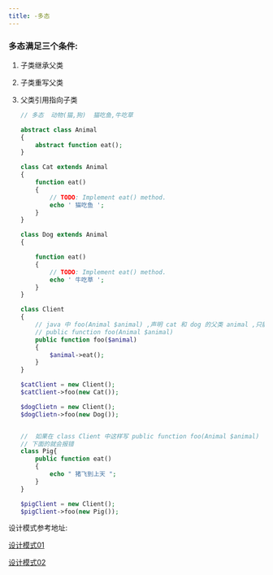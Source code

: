 ```yaml
---
title: -多态
---
```


### 多态满足三个条件:

1. 子类继承父类

2. 子类重写父类

3. 父类引用指向子类

   ```php
   // 多态  动物(猫,狗)  猫吃鱼,牛吃草
   
   abstract class Animal
   {
       abstract function eat();
   }
   
   class Cat extends Animal
   {
       function eat()
       {
           // TODO: Implement eat() method.
           echo ' 猫吃鱼 ';
       }
   }
   
   class Dog extends Animal
   {
   
       function eat()
       {
           // TODO: Implement eat() method.
           echo ' 牛吃草 ';
       }
   }
   
   class Client
   {
       // java 中 foo(Animal $animal) ,声明 cat 和 dog 的父类 animal ,只能传递 animal 的子类
       // public function foo(Animal $animal)
       public function foo($animal)
       {
           $animal->eat();
       }
   }
   
   $catClient = new Client();
   $catClient->foo(new Cat());
   
   $dogClietn = new Client();
   $dogClietn->foo(new Dog());
   
   
   //  如果在 class Client 中这样写 public function foo(Animal $animal)
   // 下面的就会报错
   class Pig{
       public function eat()
       {
           echo " 猪飞到上天 ";
       }
   }
   
   $pigClient = new Client();
   $pigClient->foo(new Pig());
   ```

设计模式参考地址: 

[设计模式]: http://www.runoob.com/design-pattern/design-pattern-tutorial.html	"设计模式"

[设计模式]: https://www.w3cschool.cn/shejimoshi/design-pattern-tutorial.html	"设计模式"

[设计模式01](http://www.runoob.com/design-pattern/design-pattern-tutorial.html)

[设计模式02](https://www.w3cschool.cn/shejimoshi/design-pattern-tutorial.html)